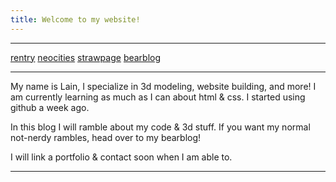 ```yaml
---
title: Welcome to my website!
---
```


***
[rentry](https://rentry.org/cyberistic) [neocities](https://cyberistic.neocities.org/) [strawpage](https://cyberistic.straw.page/) [bearblog](https://cyberistic.bearblog.dev/)

***

My name is Lain, I specialize in 3d modeling, website building, and more! I am currently learning as much as I can about html & css. I started using github a week ago.

In this blog I will ramble about my code & 3d stuff. If you want my normal not-nerdy rambles, head over to my bearblog!

I will link a portfolio & contact soon when I am able to.

***
